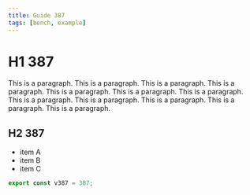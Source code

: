 ```yaml
---
title: Guide 387
tags: [bench, example]
---
```


# H1 387

This is a paragraph. This is a paragraph. This is a paragraph. This is a paragraph. This is a paragraph. This is a paragraph. This is a paragraph. This is a paragraph. This is a paragraph. This is a paragraph. This is a paragraph. This is a paragraph. 

## H2 387

- item A
- item B
- item C

```ts
export const v387 = 387;
```